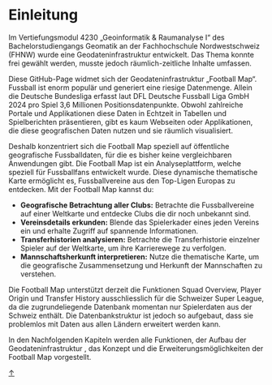 <a id="top"></a>

# Einleitung

Im Vertiefungsmodul 4230 „Geoinformatik & Raumanalyse I“ des Bachelorstudiengangs Geomatik an der Fachhochschule Nordwestschweiz (FHNW) wurde eine Geodateninfrastruktur entwickelt. Das Thema konnte frei gewählt werden, musste jedoch räumlich-zeitliche Inhalte umfassen.

Diese GitHub-Page widmet sich der Geodateninfrastruktur „Football Map“. Fussball ist enorm populär und generiert eine riesige Datenmenge. Allein die Deutsche Bundesliga erfasst laut DFL Deutsche Fussball Liga GmbH 2024 pro Spiel 3,6 Millionen Positionsdatenpunkte. Obwohl zahlreiche Portale und Applikationen diese Daten in Echtzeit in Tabellen und Spielberichten präsentieren, gibt es kaum Webseiten oder Applikationen, die diese geografischen Daten nutzen und sie räumlich visualisiert.

Deshalb konzentriert sich die Football Map speziell auf öffentliche geografische Fussballdaten, für die es bisher keine vergleichbaren Anwendungen gibt. Die Football Map ist ein Analyseplattform, welche speziell für Fussballfans entwickelt wurde. Diese dynamische thematische Karte ermöglicht es, Fussballvereine aus den Top-Ligen Europas zu entdecken. Mit der Football Map kannst du:

- **Geografische Betrachtung aller Clubs:** Betrachte die Fussballvereine auf einer Weltkarte und entdecke Clubs die dir noch unbekannt sind.
- **Vereinsdetails erkunden:** Blende das Spielerkader eines jeden Vereins ein und erhalte Zugriff auf spannende Informationen.
- **Transferhistorien analysieren:** Betrachte die Transferhistorie einzelner Spieler auf der Weltkarte, um ihre Karrierewege zu verfolgen.
- **Mannschaftsherkunft interpretieren:** Nutze die thematische Karte, um die geografische Zusammensetzung und Herkunft der Mannschaften zu verstehen.

Die Football Map unterstützt derzeit die Funktionen Squad Overview, Player Origin und Transfer History ausschliesslich für die Schweizer Super League, da die zugrundeliegende Datenbank momentan nur Spielerdaten aus der Schweiz enthält. Die Datenbankstruktur ist jedoch so aufgebaut, dass sie problemlos mit Daten aus allen Ländern erweitert werden kann.

In den Nachfolgenden Kapiteln werden alle Funktionen, der Aufbau der Geodateninfrastruktur , das Konzept und die Erweiterungsmöglichkeiten der Football Map vorgestellt.

[↑](#top)